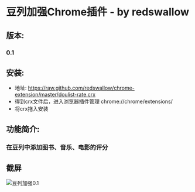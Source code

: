 # 豆列加强Chrome插件 - by redswallow

## 版本: 
### 0.1
## 安装:

* 地址: https://raw.github.com/redswallow/chrome-extension/master/doulist-rate.crx
* 得到crx文件后，进入浏览器插件管理 chrome://chrome/extensions/
* 将crx拖入安装

## 功能简介:

### 在豆列中添加图书、音乐、电影的评分

## 截屏

![豆列加强0.1](https://raw.github.com/redswallow/chrome-extension/master/doulist-rate/images/screenshot.jpg "豆列加强0.1")
